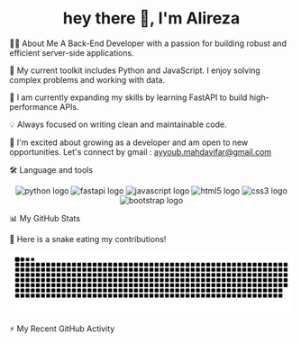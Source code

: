 <h1 align="center">hey there 👋, I'm Alireza</h1>

👩‍💻 About Me
A Back-End Developer with a passion for building robust and efficient server-side applications.

🔧 My current toolkit includes Python and JavaScript. I enjoy solving complex problems and working with data.

🌱 I am currently expanding my skills by learning FastAPI to build high-performance APIs.

💡 Always focused on writing clean and maintainable code.

💬 I'm excited about growing as a developer and am open to new opportunities. Let's connect by gmail : ayyoub.mahdavifar@gmail.com

🛠 Language and tools
<div align="center">
<img src="https://cdn.jsdelivr.net/gh/devicons/devicon/icons/python/python-original.svg" height="40" alt="python logo"  />
<img src="https://cdn.jsdelivr.net/gh/devicons/devicon/icons/fastapi/fastapi-plain.svg" height="40" alt="fastapi logo"  />
<img src="https://cdn.jsdelivr.net/gh/devicons/devicon/icons/javascript/javascript-plain.svg" height="40" alt="javascript logo"  />
<img src="https://cdn.jsdelivr.net/gh/devicons/devicon/icons/html5/html5-original.svg" height="40" alt="html5 logo"  />
<img src="https://cdn.jsdelivr.net/gh/devicons/devicon/icons/css3/css3-original.svg" height="40" alt="css3 logo"  />
<img src="https://cdn.jsdelivr.net/gh/devicons/devicon/icons/bootstrap/bootstrap-original.svg" height="40" alt="bootstrap logo"  />
</div>

📊 My GitHub Stats
<div align="center">

</div>

🐍 Here is a snake eating my contributions!
<div align="center">
<img src="https://raw.githubusercontent.com/platane/platane/output/github-contribution-grid-snake.svg" alt="snake animation" />
</div>

⚡ My Recent GitHub Activity
<!-- BLOG-POST-LIST:START -->

<!-- BLOG-POST-LIST:END -->
